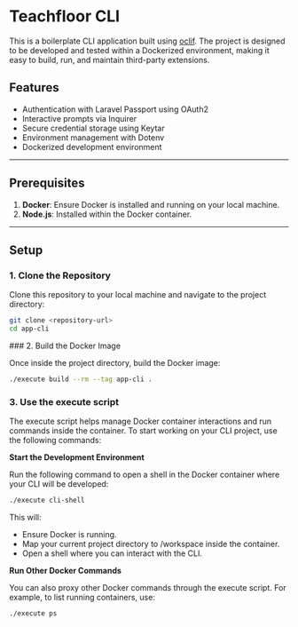 # Teachfloor CLI

This is a boilerplate CLI application built using [oclif](https://oclif.io/). The project is designed to be developed and tested within a Dockerized environment, making it easy to build, run, and maintain third-party extensions.

## Features

- Authentication with Laravel Passport using OAuth2
- Interactive prompts via Inquirer
- Secure credential storage using Keytar
- Environment management with Dotenv
- Dockerized development environment

---

## Prerequisites

1. **Docker**: Ensure Docker is installed and running on your local machine.
2. **Node.js**: Installed within the Docker container.

---

## Setup

### 1. Clone the Repository

Clone this repository to your local machine and navigate to the project directory:

```bash
git clone <repository-url>
cd app-cli
```

### 2. Build the Docker Image

Once inside the project directory, build the Docker image:

```bash
./execute build --rm --tag app-cli .
```

### 3. Use the execute script

The execute script helps manage Docker container interactions and run commands inside the container. To start working on your CLI project, use the following commands:

**Start the Development Environment**

Run the following command to open a shell in the Docker container where your CLI will be developed:

```bash
./execute cli-shell
```

This will:

* Ensure Docker is running.
* Map your current project directory to /workspace inside the container.
* Open a shell where you can interact with the CLI.

**Run Other Docker Commands**

You can also proxy other Docker commands through the execute script. For example, to list running containers, use:

```bash
./execute ps
```